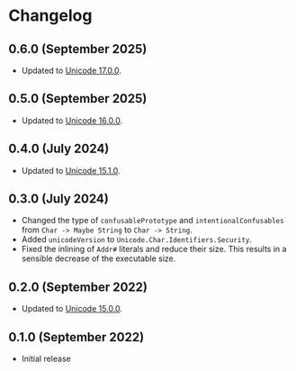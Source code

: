 # Changelog

## 0.6.0 (September 2025)

- Updated to [Unicode 17.0.0](https://www.unicode.org/versions/Unicode17.0.0/).

## 0.5.0 (September 2025)

- Updated to [Unicode 16.0.0](https://www.unicode.org/versions/Unicode16.0.0/).

## 0.4.0 (July 2024)

- Updated to [Unicode 15.1.0](https://www.unicode.org/versions/Unicode15.1.0/).

## 0.3.0 (July 2024)

- Changed the type of `confusablePrototype` and `intentionalConfusables` from
  `Char -> Maybe String` to `Char -> String`.
- Added `unicodeVersion` to `Unicode.Char.Identifiers.Security`.
- Fixed the inlining of `Addr#` literals and reduce their size. This results in
  a sensible decrease of the executable size.

## 0.2.0 (September 2022)

- Updated to [Unicode 15.0.0](https://www.unicode.org/versions/Unicode15.0.0/).

## 0.1.0 (September 2022)

- Initial release
